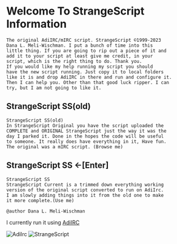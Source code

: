 # Welcome To StrangeScript Information

```
The original AdiIRC/mIRC script. StrangeScript ©1999-2023
Dana L. Meli-Wischman. I put a bunch of time into this
little thing. If you are going to rip out a piece of it and
add it to your script at least give me credit, in your
script, which is the right thing to do. Thank you.
If you would like my help running my script you should
have the new script running. Just copy it to local folders
like it is and drop AdiIRC in there and run and configure it.
Then I can help you. Other than that good luck ripper. I can
try, but I am not going to like it.
```

## StrangeScript SS(old)

```
StrangeScript SS(old)
In StrangeScript Original you have the script uploaded the
COMPLETE and ORIGINAL StrangeScript just the way it was the
day I parked it. Done in the hopes the code will be useful
to someone. It really does have everything in it, Have fun.
The original was a mIRC script. (Browse me)
```

## StrangeScript SS ←[Enter]

```
StrangeScript SS
StrangeScript Current is a trimmed down everything working
version of the original script converted to run on AdiIrc.
I am slowly adding things into it from the old one to make
it more complete.(Use me)

```

```
@author Dana L. Meli-Wischman

```

I currently run it using [AdiIRC](https://www.adiirc.com)

<img src="/StrangeScript/icons/AdiIRC.ico" alt="AdiIrc"/>

<img src="/image/StrangeScript.png" alt="StrangeScript"/>
